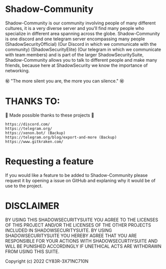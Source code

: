 # Shadow-Community

Shadow-Community is our community involving people of many different cultures, it is a very diverse server and you'll find many people who specialize in different area spanning across the globe. Shadow-Community is one discord and one telegram server encompassing many people (ShadowSecurityOfficial) (Our Discord in which we communicate with the community) (ShadowSecurityElite) (Our telegram in which we communicate with team members) and is part of the larger ShadowSecuritySuite, Shadow-Community allows you to talk to different people and make many friends, because here at ShadowSecurity we know the importance of networking.

㊙️ "The more silent you are, the more you can silence." ㊙️

# THANKS TO:

💖 Made possible thanks to these projects 💖

```
https://discord.com/
https://telegram.org/
https://xenon.bot/ (Backup)
https://telegram.org/blog/export-and-more (Backup)
https://www.gitkraken.com/
```
# Requesting a feature

If you would like a feature to be added to Shadow-Community please request it by opening a issue on GitHub and explaning why it would be of use to the project.

# DISCLAIMER

BY USING THIS SHADOWSECURITYSUITE YOU AGREE TO THE LICENSES OF THIS PROJECT AND/OR THE LICENSES OF THE OTHER PROJECTS INCLUDED IN SHADOWSECURITYSUITE. BY USING SHADOWSECURITYSUITE YOU HEREBY AGREE THAT YOU ARE RESPONSIBLE FOR YOUR ACTIONS WITH SHADOWSECURTIYSUITE AND WILL BE PUNISHED ACCORDINGLY IF UNETHICAL ACTS ARE WITHDRAWN FROM USING THIS SUITE. 

Copyright (c) 2022 CY83R-3X71NC710N
